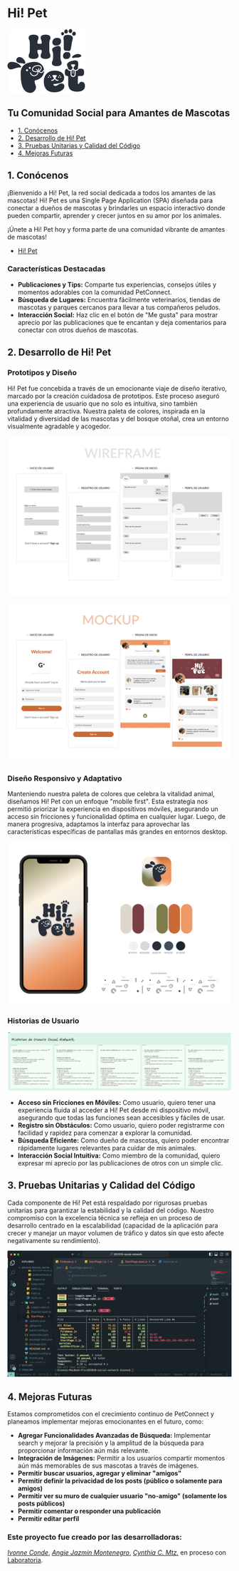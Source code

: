 # Hi! Pet
![logotype Hi! Pet](src/imagenes/logotype%20Hi!Pet.png)

## Tu Comunidad Social para Amantes de Mascotas

* [1. Conócenos](#1-conócenos)
* [2. Desarrollo de Hi! Pet](#2-desarrollo-de-Hi!-Pet)
* [3. Pruebas Unitarias y Calidad del Código](#3-pruebas-unitarias-y-calidad-del-código)
* [4. Mejoras Futuras](#4-mejoras-futuras)

## 1. Conócenos

¡Bienvenido a Hi! Pet, la red social dedicada a todos los amantes de las mascotas! Hi! Pet es una Single Page Application (SPA) diseñada para conectar a dueños de mascotas y brindarles un espacio interactivo donde pueden compartir, aprender y crecer juntos en su amor por los animales.

¡Únete a Hi! Pet hoy y forma parte de una comunidad vibrante de amantes de mascotas!
- [Hi! Pet](https://dev-010-social-network-mu.vercel.app)

### Características Destacadas

* **Publicaciones y Tips:** Comparte tus experiencias, consejos útiles y momentos adorables con la comunidad PetConnect.
* **Búsqueda de Lugares:** Encuentra fácilmente veterinarios, tiendas de mascotas y parques cercanos para llevar a tus compañeros peludos.
* **Interacción Social:** Haz clic en el botón de "Me gusta" para mostrar aprecio por las publicaciones que te encantan y deja comentarios para conectar con otros dueños de mascotas.

## 2. Desarrollo de Hi! Pet

### Prototipos y Diseño

Hi! Pet fue concebida a través de un emocionante viaje de diseño iterativo, marcado por la creación cuidadosa de prototipos. Este proceso aseguró una experiencia de usuario que no solo es intuitiva, sino también profundamente atractiva. Nuestra paleta de colores, inspirada en la vitalidad y diversidad de las mascotas y del bosque otoñal, crea un entorno visualmente agradable y acogedor.  

![wireframe](src/imagenes/wireframe.png)  

![mockup](src/imagenes/mockup.png)

### Diseño Responsivo y Adaptativo

Manteniendo nuestra paleta de colores que celebra la vitalidad animal, diseñamos Hi! Pet con un enfoque "mobile first". Esta estrategia nos permitió priorizar la experiencia en dispositivos móviles, asegurando un acceso sin fricciones y funcionalidad óptima en cualquier lugar. Luego, de manera progresiva, adaptamos la interfaz para aprovechar las características específicas de pantallas más grandes en entornos desktop.  

![colores](src/imagenes/colores.png)

### Historias de Usuario  

![historias de suaurio](src/imagenes/historias-de-usuario.jpg)

* **Acceso sin Fricciones en Móviles:** Como usuario, quiero tener una experiencia fluida al acceder a Hi! Pet desde mi dispositivo móvil, asegurando que todas las funciones sean accesibles y fáciles de usar.
* **Registro sin Obstáculos:** Como usuario, quiero poder registrarme con facilidad y rapidez para comenzar a explorar la comunidad.
* **Búsqueda Eficiente:** Como dueño de mascotas, quiero poder encontrar rápidamente lugares relevantes para cuidar de mis animales.
* **Interacción Social Intuitiva:** Como miembro de la comunidad, quiero expresar mi aprecio por las publicaciones de otros con un simple clic.

## 3. Pruebas Unitarias y Calidad del Código

Cada componente de Hi! Pet está respaldado por rigurosas pruebas unitarias para garantizar la estabilidad y la calidad del código. Nuestro compromiso con la excelencia técnica se refleja en un proceso de desarrollo centrado en la escalabilidad (capacidad de la aplicación para crecer y manejar un mayor volumen de tráfico y datos sin que esto afecte negativamente su rendimiento).  

![test](src/imagenes/test.png)

## 4. Mejoras Futuras

Estamos comprometidos con el crecimiento continuo de PetConnect y planeamos implementar mejoras emocionantes en el futuro, como:

* **Agregar Funcionalidades Avanzadas de Búsqueda:** Implementar search y mejorar la precisión y la amplitud de la búsqueda para proporcionar información aún más relevante.
* **Integración de Imágenes:** Permitir a los usuarios compartir momentos aún más memorables de sus mascotas a través de imágenes.
* **Permitir buscar usuarios, agregar y eliminar "amigos"**
* **Permitir definir la privacidad de los posts (público o solamente para amigos)**
* **Permitir ver su muro de cualquier usuario "no-amigo" (solamente los posts públicos)**
* **Permitir comentar o responder una publicación**
* **Permitir editar perfil**

### Este proyecto fue creado por las desarrolladoras:
[_Ivonne Conde_](https://github.com/IvonneConde), [_Angie Jazmin Montenegro_](https://github.com/jazminmontenegro), [_Cynthia C. Mtz._](https://github.com/CynCaro) en proceso con [Laboratoria](https://github.com/Laboratoria).
